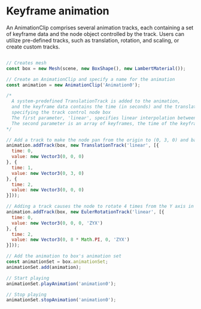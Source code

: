 # Keyframe animation

An AnimationClip comprises several animation tracks, each containing a set of keyframe data and the node object controlled by the track. Users can utilize pre-defined tracks, such as translation, rotation, and scaling, or create custom tracks.

```javascript

// Creates mesh
const box = new Mesh(scene, new BoxShape(), new LambertMaterial());

// Create an AnimationClip and specify a name for the animation
const animation = new AnimationClip('Animation0');

/*
  A system-predefined TranslationTrack is added to the animation,
  and the keyframe data contains the time (in seconds) and the translation position,
  specifying the track control node box
  The first parameter, 'linear', specifies linear interpolation between keyframes, and optional values include 'linear', 'step', 'cubicspline'
  The second parameter is an array of keyframes, the time of the keyframe object is the time of the frame, the unit is seconds, and the value object is the numerical value of the frame
*/

// Add a track to make the node pan from the origin to (0, 3, 0) and back again in 2 seconds.
animation.addTrack(box, new TranslationTrack('linear', [{
  time: 0,
  value: new Vector3(0, 0, 0)  
}, {
  time: 1,
  value: new Vector3(0, 3, 0)
}, {
  time: 2,
  value: new Vector3(0, 0, 0)
}]));

// Adding a track causes the node to rotate 4 times from the Y axis in 2 seconds
animation.addTrack(box, new EulerRotationTrack('linear', [{
  time: 0,
  value: new Vector3(0, 0, 0, 'ZYX')
}, {
  time: 2,
  value: new Vector3(0, 8 * Math.PI, 0, 'ZYX')
}]));

// Add the animation to box's animation set
const animationSet = box.animationSet;
animationSet.add(animation);

// Start playing 
animationSet.playAnimation('animation0');

// Stop playing
animationSet.stopAnimation('animation0');

```

<div class="showcase" case="tut-25"></div>

